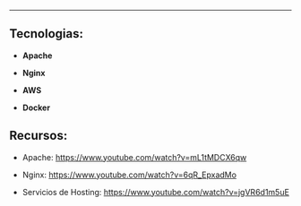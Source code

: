 
----
## Tecnologias:
- **Apache**
- **Nginx**

- **AWS**
- **Docker**


## Recursos:
- Apache: https://www.youtube.com/watch?v=mL1tMDCX6qw
- Nginx: https://www.youtube.com/watch?v=6qR_EpxadMo

- Servicios de Hosting: https://www.youtube.com/watch?v=jgVR6d1m5uE

